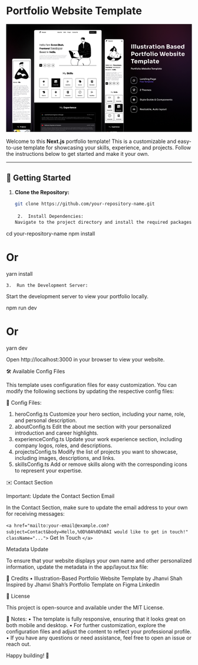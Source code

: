 # Portfolio Website Template

![Cover Image](public/readme/cover.png)

Welcome to this **Next.js** portfolio template! This is a customizable and easy-to-use template for showcasing your skills, experience, and projects. Follow the instructions below to get started and make it your own.

---

## 🚀 Getting Started

1. **Clone the Repository:**

   ```bash
   git clone https://github.com/your-repository-name.git

   	2.	Install Dependencies:
   Navigate to the project directory and install the required packages.
   ```

cd your-repository-name
npm install

# Or

yarn install

    3.	Run the Development Server:

Start the development server to view your portfolio locally.

npm run dev

# Or

yarn dev

Open http://localhost:3000 in your browser to view your website.

🛠️ Available Config Files

This template uses configuration files for easy customization. You can modify the following sections by updating the respective config files:

📄 Config Files:

1. heroConfig.ts
   Customize your hero section, including your name, role, and personal description.
2. aboutConfig.ts
   Edit the about me section with your personalized introduction and career highlights.
3. experienceConfig.ts
   Update your work experience section, including company logos, roles, and descriptions.
4. projectsConfig.ts
   Modify the list of projects you want to showcase, including images, descriptions, and links.
5. skillsConfig.ts
   Add or remove skills along with the corresponding icons to represent your expertise.

✉️ Contact Section

Important: Update the Contact Section Email

In the Contact Section, make sure to update the email address to your own for receiving messages:

`<a href="mailto:your-email@example.com?subject=Contact&body=Hello,%0D%0A%0D%0AI would like to get in touch!" className="...">`
Get In Touch
`</a>`

Metadata Update

To ensure that your website displays your own name and other personalized information, update the metadata in the app/layout.tsx file:

<Head>
  <title>Your Name's Portfolio</title>
  <meta name="description" content="Your personal portfolio showcasing your projects and experience." />
  <meta property="og:title" content="Your Name's Portfolio" />
  <meta property="og:description" content="Your personal portfolio showcasing your projects and experience." />
  <meta property="og:image" content="/path-to-your-image.jpg" />
  <meta property="og:url" content="https://your-portfolio.com" />
</Head>

📢 Credits
• Illustration-Based Portfolio Website Template by Jhanvi Shah
Inspired by Jhanvi Shah’s Portfolio Template on Figma
LinkedIn

📝 License

This project is open-source and available under the MIT License.

📌 Notes:
• The template is fully responsive, ensuring that it looks great on both mobile and desktop.
• For further customization, explore the configuration files and adjust the content to reflect your professional profile.
• If you have any questions or need assistance, feel free to open an issue or reach out.

Happy building! 🎉
